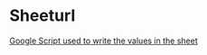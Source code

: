 # Sheeturl

[Google Script used to write the values in the sheet](https://gist.github.com/liposo/19978792ffa0576e0266d9cb1603ca25)
